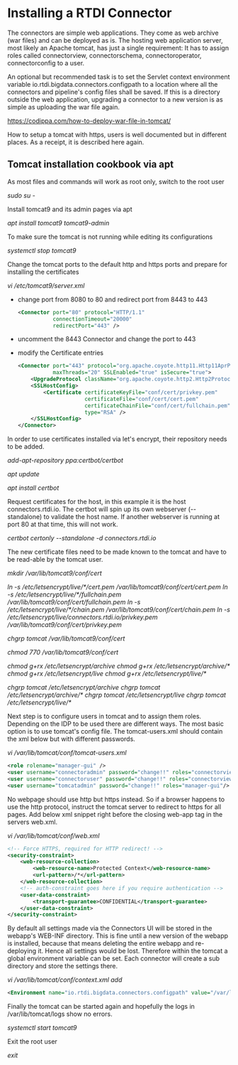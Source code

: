 # Installing a RTDI Connector

The connectors are simple web applications. They come as web archive (war files) and can be deployed as is. The hosting web application server, most likely an Apache tomcat, has just a single requirement: It has to assign roles called connectorview, connectorschema, connectoroperator, connectorconfig to a user.

An optional but recommended task is to set the Servlet context environment variable io.rtdi.bigdata.connectors.configpath to a location where all the connectors and pipeline's config files shall be saved. If this is a directory outside the web application, upgrading a connector to a new version is as simple as uploading the war file again.

https://codippa.com/how-to-deploy-war-file-in-tomcat/

How to setup a tomcat with https, users is well documented but in different places. As a receipt, it is described here again.

## Tomcat installation cookbook via apt 

As most files and commands will work as root only, switch to the root user

*sudo su -*

Install tomcat9 and its admin pages via apt

*apt install tomcat9 tomcat9-admin*

To make sure the tomcat is not running while editing its configurations

*systemctl stop tomcat9*

Change the tomcat ports to the default http and https ports and prepare for installing the certificates

*vi /etc/tomcat9/server.xml* 

* change port from 8080 to 80 and redirect port from 8443 to 443

  ```xml
  <Connector port="80" protocol="HTTP/1.1"
             connectionTimeout="20000"
             redirectPort="443" />
  ```

* uncomment the 8443 Connector and change the port to 443

* modify the Certificate entries

  ```xml
  <Connector port="443" protocol="org.apache.coyote.http11.Http11AprProtocol"
             maxThreads="20" SSLEnabled="true" isSecure="true">
      <UpgradeProtocol className="org.apache.coyote.http2.Http2Protocol" />
      <SSLHostConfig>
          <Certificate certificateKeyFile="conf/cert/privkey.pem"
                       certificateFile="conf/cert/cert.pem"
                       certificateChainFile="conf/cert/fullchain.pem"
                       type="RSA" />
      </SSLHostConfig>
  </Connector>
  ```



In order to use certificates installed via let's encrypt, their repository needs to be added.

*add-apt-repository ppa:certbot/certbot*

*apt update*

*apt install certbot*

Request certificates for the host, in this example it is the host connectors.rtdi.io. The certbot will spin up its own webserver (--standalone) to validate the host name. If another webserver is running at port 80 at that time, this will not work.

*certbot certonly --standalone -d connectors.rtdi.io*

The new certificate files need to be made known to the tomcat and have to be read-able by the tomcat user.

*mkdir /var/lib/tomcat9/conf/cert*

*ln -s /etc/letsencrypt/live/\*/cert.pem /var/lib/tomcat9/conf/cert/cert.pem*
*ln -s /etc/letsencrypt/live/\*/fullchain.pem /var/lib/tomcat9/conf/cert/fullchain.pem*
*ln -s /etc/letsencrypt/live/\*/chain.pem /var/lib/tomcat9/conf/cert/chain.pem*
*ln -s /etc/letsencrypt/live/connectors.rtdi.io/privkey.pem /var/lib/tomcat9/conf/cert/privkey.pem*

*chgrp tomcat /var/lib/tomcat9/conf/cert*

*chmod 770 /var/lib/tomcat9/conf/cert*

*chmod g+rx /etc/letsencrypt/archive*
*chmod g+rx /etc/letsencrypt/archive/\**
*chmod g+rx /etc/letsencrypt/live*
*chmod g+rx /etc/letsencrypt/live/\**

*chgrp tomcat /etc/letsencrypt/archive*
*chgrp tomcat /etc/letsencrypt/archive/\**
*chgrp tomcat /etc/letsencrypt/live*
*chgrp tomcat /etc/letsencrypt/live/\**

Next step is to configure users in tomcat and to assign them roles. Depending on the IDP to be used there are different ways. The most basic option is to use tomcat's config file. The tomcat-users.xml should contain the xml below but with different passwords.

*vi /var/lib/tomcat/conf/tomcat-users.xml*

```xml
<role rolename="manager-gui" />
<user username="connectoradmin" password="change!!" roles="connectorview, connectorschema, connectoroperator, connectorconfig"/>
<user username="connectoruser" password="change!!" roles="connectorview"/>
<user username="tomcatadmin" password="change!!" roles="manager-gui"/>
```

No webpage should use http but https instead. So if a browser happens to use the http protocol, instruct the tomcat server to redirect to https for all pages. Add below xml snippet right before the closing web-app tag in the servers web.xml.

*vi /var/lib/tomcat/conf/web.xml*

```xml
<!-- Force HTTPS, required for HTTP redirect! -->
<security-constraint>
    <web-resource-collection>
        <web-resource-name>Protected Context</web-resource-name>
        <url-pattern>/*</url-pattern>
    </web-resource-collection>
    <!-- auth-constraint goes here if you require authentication -->
    <user-data-constraint>
        <transport-guarantee>CONFIDENTIAL</transport-guarantee>
    </user-data-constraint>
</security-constraint>
```

By default all settings made via the Connectors UI will be stored in the webapp's WEB-INF directory. This is fine until a new version of the webapp is installed, because that means deleting the entire webapp and re-deploying it. Hence all settings would be lost. Therefore within the tomcat a global environment variable can be set. Each connector will create a sub directory and store the settings there.

*vi /var/lib/tomcat/conf/context.xml add*

```xml
<Environment name="io.rtdi.bigdata.connectors.configpath" value="/var/lib/tomcat9/conf/rtdiconfig" type="java.lang.String"/>
```

Finally the tomcat can be started again and hopefully the logs in /var/lib/tomcat/logs show no errors.

*systemctl start tomcat9*

Exit the root user

*exit*





